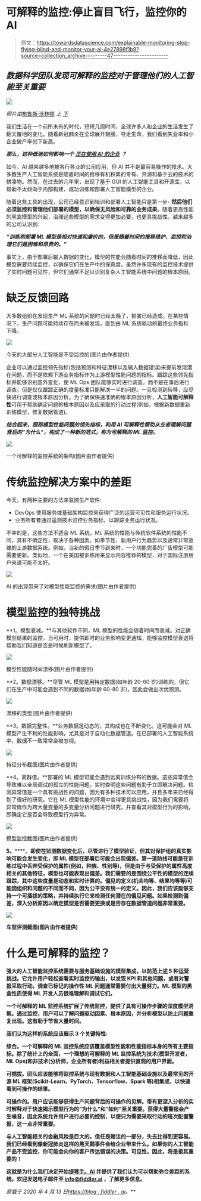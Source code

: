 # 可解释的监控:停止盲目飞行，监控你的 AI

> 原文：<https://towardsdatascience.com/explainable-monitoring-stop-flying-blind-and-monitor-your-ai-4e27898f1b9?source=collection_archive---------47----------------------->

## *数据科学团队发现可解释的监控对于管理他们的人工智能至关重要*

![](img/d085d71102a183482ea0ec915828154d.png)

*照片由*[布鲁斯·沃林顿](https://unsplash.com/@brucebmax) *上* [*下*](https://unsplash.com/s/photos/people?utm_source=unsplash&utm_medium=referral&utm_content=creditCopyText)

我们生活在一个前所未有的时代，短短几周时间，全球许多人和企业的生活发生了翻天覆地的变化。随着新冠肺炎在全球展开翅膀，夺走生命，我们看到失业率和小企业破产率创下新高。

***那么，这种低迷如何影响一个*** [***正在使用 AI 的企业***](https://www.americanbanker.com/opinion/ai-models-could-struggle-to-handle-the-market-downturn) ***？***

如今，AI 越来越多地被各行各业的公司应用，但 AI 并不是最容易操作的技术。大多数生产人工智能系统是随着时间的推移有机积累的专有、开源和基于云的技术的拼凑物。然而，在过去的几年里，出现了基于 GUI 的人工智能工具和开源库，以帮助不太倾向于内部构建、成功训练和部署人工智能模型的企业。

随着这些工具的出现，公司已经意识到培训和部署人工智能只是第一步- **然后他们必须监控和管理他们部署的模型，以确保无风险和可靠的业务成果**。随着更高性能的黑盒模型的兴起，治理这些模型的需求变得更加必要，也更具挑战性。越来越多的公司认识到:

***“训练和部署 ML 模型是相对快速和廉价的，但是随着时间的推移维护、监控和治理它们是困难和昂贵的。”***

事实上，由于部署后输入数据的变化，模型的性能会随着时间的推移而降低，因此模型需要持续监控，以确保它们在生产中的保真度。虽然许多现有的监控技术提供了实时问题可见性，但它们通常不足以识别复杂人工智能系统中问题的根本原因。

# 缺乏反馈回路

大多数组织在发现生产 ML 系统的问题时已经太晚了，损害已经造成。在某些情况下，生产问题可能持续存在而未被发现，直到由 ML 系统驱动的最终业务指标下降。

![](img/74196d89b8ea3f2cd6f6beb7f736aa25.png)

今天的大部分人工智能是不受监控的(图片由作者提供)

企业可以通过监控领先指标(包括预测和特征漂移以及输入数据错误)来提前发现潜在问题，而不是依赖下游业务指标作为上游模型性能问题的指标。跟踪这些领先指标并能够识别意外变化，使 ML Ops 团队能够实时进行调查，而不是在事后进行调查。但是仅仅跟踪正确的度量标准只能解决一半的问题。一旦检测到转移，应尽快进行调查或根本原因分析。为了确保快速准确的根本原因分析，**人工智能可解释性**可用于帮助确定问题的根本原因以及应采取的行动过程(例如，根据新数据重新训练模型，修复数据管道)。

***结合起来，跟踪模型性能问题的领先指标，利用 AI 可解释性帮助从业者理解问题背后的“为什么”，构成了一种新的范式，称为可解释的 ML 监控。***

![](img/3adf2218d1903203962565e6f2168380.png)

一个可解释的监控系统的架构(图片由作者提供)

# 传统监控解决方案中的差距

今天，有两种主要的方法来监控生产软件:

*   DevOps 使用服务或基础架构监控来获得广泛的运营可见性和服务运行状况。
*   业务所有者通过遥测技术监控业务指标，以跟踪业务运行状况。

不幸的是，这些方法不适合 ML 系统，ML 系统的性能与传统软件系统的性能不同，具有不确定性，取决于各种因素，如季节性、新用户行为趋势以及通常非常高维的上游数据系统。例如，当新的假日季节到来时，一个功能完善的广告模型可能需要更新。类似地，一个在美国被训练用来显示内容推荐的模型，对于国际注册用户来说可能不太好。

![](img/381b022a1c7f141109805849b3969358.png)

AI 的出现带来了对模型性能监控的需求(图片由作者提供)

# 模型监控的独特挑战

**1。模型衰减。**与其他软件不同，ML 模型的性能会随着时间而衰减。对正确模型结果的监控，当可用时，提供即时的业务影响变更通知。能够监控模型衰退将帮助我们知道是否是时候刷新模型了。

![](img/7999a8a267b4a6339ff7dd3a1bc78c45.png)

模型性能随时间漂移(图片由作者提供)

**2。数据漂移。**尽管 ML 模型是用特定数据(如年龄 20-60 岁)训练的，但它们在生产中可能会遇到不同的数据(如年龄 60-80 岁)，因此会做出次优预测。

![](img/3dd32e85ddb324cec43e3757c965849e.png)

漂移的类型(图片由作者提供)

**3。数据完整性。**业务数据是动态的，其构成也在不断变化。这可能会对 ML 模型产生不利的性能影响，尤其是对于自动化数据管道。在已部署的人工智能系统中，数据不一致常常会被忽视。

![](img/675347f2fc18e18ed5a15b702b5cfe96.png)

特征分布截图(图片由作者提供)

**4。离群值。**部署的 ML 模型可能会遇到远离训练分布的数据。这些异常值会导致难以全局调试的孤立的性能问题。实时查明这些问题有助于立即解决问题。检测异常值是一个具有挑战性的问题，因为有多种技术可以应用，并且多年来已经得到了很好的研究。它在 ML 模型性能的环境中变得更具挑战性，因为我们需要将异常值作为跨大量变量的多变量分析问题进行研究，并查看其对模型行为的影响，即确定它是否会导致模型行为异常。

![](img/98ffb2279f3d8f2ba46812e28cf25454.png)

模型监控截图(图片由作者提供)

**5。**[](https://blog.fiddler.ai/2020/02/identifying-bias-when-sensitive-attribute-data-is-unavailable/)****。**即使在监测数据变化后，尽管进行了模型验证，但其对保护组的真实影响可能会发生变化，即 ML 模型在部署后可能会出现偏差。第一道防线可能是在训练过程中丢弃受保护的属性(例如，种族、性别等)，但是由于与受保护的属性高度相关的其他特征，模型也可能表现出偏差。我们需要的是围绕公平性的模型的连续跟踪，其中这些度量是动态和实时计算的。偏见的定义(机会均等、结果均等等)可能因组织和问题的不同而不同，因为公平没有统一的定义。因此，我们应该能够支持一个可插拔的策略，并持续执行它来检测任何潜在的偏见问题。如果检测到偏差，深入分析原因以确定模型是否需要更换或是否存在数据管道问题非常重要。**

**![](img/061f45425a92b9ebcb03c2b9bbdd426b.png)**

**车型评测截图(图片由作者提供)**

# **什么是可解释的监控？**

**强大的人工智能监控系统需要与服务基础设施的模型集成，以防范上述 5 种运营挑战。它允许用户轻松查看实时监控的输出，以发现 KPI 和其他问题，或者对警报采取行动。调查已标记的操作性 ML 问题通常需要付出大量努力。ML 模型的黑盒性质使得 ML 开发人员很难理解和调试它们。**

**一个可解释的 ML 监控系统扩展了传统监控，提供了具有可操作步骤的深度模型洞察。通过监控，用户可以了解问题驱动因素、根本原因，并分析模型以防止问题重复出现。这有助于节省大量时间。**

**我们认为这样的系统应该展示 3 个关键特性:**

****综合**。一个可解释的 ML 监控系统应该覆盖模型性能和性能指标本身的所有主要指标。除了统计上的全面，一个理想的可解释的 ML 监控系统为技术(模型开发者，ML Ops)和非技术(分析师，企业所有者)利益相关者提供直观的用户界面。**

****可插拔**。团队应该能够将监控系统与现有数据和人工智能基础设施以及最常见的开源 ML 框架(Scikit-Learn、PyTorch、Tensorflow、Spark 等)相集成，以快速看到可操作的结果。**

****可操作的**。用户应该能够获得生产问题背后的可操作的见解。带有更深入分析的实时解释对于快速揭示模型行为的“为什么”和“如何”至关重要。获得大量警报会产生噪音，因此系统允许用户进行必要的控制，以便只为需要采取行动的班次配置警报，这一点非常重要。**

**与人工智能相关的金融风险是巨大的。信任是赌注的一部分，失去比得到更容易。我们已经看到像新冠肺炎这样的黑天鹅事件会给企业带来什么。如果你的人工智能产品不受监控，你可能会向你的客户传达错误的决策。可见性，因此，将是极其重要的！**

**这就是为什么我们决定开始[提琴手。AI](http://www.fiddler.ai) 并提供了我们认为可以帮助弥合差距的系统。欢迎发送电子邮件至 [info@fiddler.ai](mailto:info@fiddler.ai) ，了解更多信息。**

***原载于 2020 年 4 月 13 日*[*https://blog . fiddler . ai*](https://blog.fiddler.ai/2020/04/explainable-monitoring-stop-flying-blind-and-monitor-your-ai/)*。***